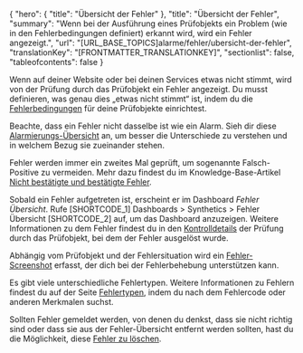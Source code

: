 {
  "hero": {
    "title": "Übersicht der Fehler"
  },
  "title": "Übersicht der Fehler",
  "summary": "Wenn bei der Ausführung eines Prüfobjekts ein Problem (wie in den Fehlerbedingungen definiert) erkannt wird, wird ein Fehler angezeigt.",
  "url": "[URL_BASE_TOPICS]alarme/fehler/ubersicht-der-fehler",
  "translationKey": "[FRONTMATTER_TRANSLATIONKEY]",
  "sectionlist": false,
  "tableofcontents": false
}

Wenn auf deiner Website oder bei deinen Services etwas nicht stimmt, wird von der Prüfung durch das Prüfobjekt ein Fehler angezeigt. Du musst definieren, was genau dies „etwas nicht stimmt“ ist, indem du die [Fehlerbedingungen]([LINK_URL_1]) für deine Prüfobjekte einrichtest.

Beachte, dass ein Fehler nicht dasselbe ist wie ein Alarm. Sieh dir diese [Alarmierungs-Übersicht]([LINK_URL_2]) an, um besser die Unterschiede zu verstehen und in welchem Bezug sie zueinander stehen.

Fehler werden immer ein zweites Mal geprüft, um sogenannte Falsch-Positive zu vermeiden. Mehr dazu findest du im Knowledge-Base-Artikel [Nicht bestätigte und bestätigte Fehler]([LINK_URL_3]).

Sobald ein Fehler aufgetreten ist, erscheint er im Dashboard *Fehler Übersicht*. Rufe [SHORTCODE_1] Dashboards > Synthetics > Fehler Übersicht [SHORTCODE_2] auf, um das Dashboard anzuzeigen. Weitere Informationen zu dem Fehler findest du in den [Kontrolldetails]([LINK_URL_4]) der Prüfung durch das Prüfobjekt, bei dem der Fehler ausgelöst wurde.

Abhängig vom Prüfobjekt und der Fehlersituation wird ein [Fehler-Screenshot]([LINK_URL_5]) erfasst, der dich bei der Fehlerbehebung unterstützen kann.

Es gibt viele unterschiedliche Fehlertypen. Weitere Informationen zu Fehlern findest du auf der Seite [Fehlertypen]([LINK_URL_6]), indem du nach dem Fehlercode oder anderen Merkmalen suchst.

Sollten Fehler gemeldet werden, von denen du denkst, dass sie nicht richtig sind oder dass sie aus der Fehler-Übersicht entfernt werden sollten, hast du die Möglichkeit, diese [Fehler zu löschen]([LINK_URL_7]).
